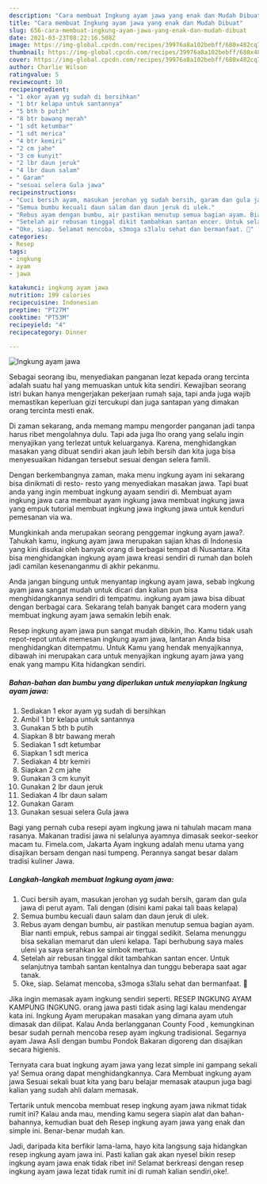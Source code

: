 ```yaml
---
description: "Cara membuat Ingkung ayam jawa yang enak dan Mudah Dibuat"
title: "Cara membuat Ingkung ayam jawa yang enak dan Mudah Dibuat"
slug: 656-cara-membuat-ingkung-ayam-jawa-yang-enak-dan-mudah-dibuat
date: 2021-03-23T08:22:16.508Z
image: https://img-global.cpcdn.com/recipes/39976a8a102bebff/680x482cq70/ingkung-ayam-jawa-foto-resep-utama.jpg
thumbnail: https://img-global.cpcdn.com/recipes/39976a8a102bebff/680x482cq70/ingkung-ayam-jawa-foto-resep-utama.jpg
cover: https://img-global.cpcdn.com/recipes/39976a8a102bebff/680x482cq70/ingkung-ayam-jawa-foto-resep-utama.jpg
author: Charlie Wilson
ratingvalue: 5
reviewcount: 10
recipeingredient:
- "1 ekor ayam yg sudah di bersihkan"
- "1 btr kelapa untuk santannya"
- "5 bth b putih"
- "8 btr bawang merah"
- "1 sdt ketumbar"
- "1 sdt merica"
- "4 btr kemiri"
- "2 cm jahe"
- "3 cm kunyit"
- "2 lbr daun jeruk"
- "4 lbr daun salam"
- " Garam"
- "sesuai selera Gula jawa"
recipeinstructions:
- "Cuci bersih ayam, masukan jerohan yg sudah bersih, garam dan gula jawa di perut ayam. Tali dengan (disini kami pakai tali baas kelapa)"
- "Semua bumbu kecuali daun salam dan daun jeruk di ulek."
- "Rebus ayam dengan bumbu, air pastikan menutup semua bagian ayam. Biar nanti empuk, rebus sampai air tinggal sedikit. Selama menunggu bisa sekalian memarut dan uleni kelapa. Tapi berhubung saya males uleni ya saya serahkan ke simbok mertua."
- "Setelah air rebusan tinggal dikit tambahkan santan encer. Untuk selanjutnya tambah santan kentalnya dan tunggu beberapa saat agar tanak."
- "Oke, siap. Selamat mencoba, s3moga s3lalu sehat dan bermanfaat. 💚"
categories:
- Resep
tags:
- ingkung
- ayam
- jawa

katakunci: ingkung ayam jawa 
nutrition: 199 calories
recipecuisine: Indonesian
preptime: "PT27M"
cooktime: "PT53M"
recipeyield: "4"
recipecategory: Dinner

---
```



![Ingkung ayam jawa](https://img-global.cpcdn.com/recipes/39976a8a102bebff/680x482cq70/ingkung-ayam-jawa-foto-resep-utama.jpg)

Sebagai seorang ibu, menyediakan panganan lezat kepada orang tercinta adalah suatu hal yang memuaskan untuk kita sendiri. Kewajiban seorang istri bukan hanya mengerjakan pekerjaan rumah saja, tapi anda juga wajib memastikan keperluan gizi tercukupi dan juga santapan yang dimakan orang tercinta mesti enak.

Di zaman  sekarang, anda memang mampu mengorder panganan jadi tanpa harus ribet mengolahnya dulu. Tapi ada juga lho orang yang selalu ingin menyajikan yang terlezat untuk keluarganya. Karena, menghidangkan masakan yang dibuat sendiri akan jauh lebih bersih dan kita juga bisa menyesuaikan hidangan tersebut sesuai dengan selera famili. 

Dengan berkembangnya zaman, maka menu ingkung ayam ini sekarang bisa dinikmati di resto- resto yang menyediakan masakan jawa. Tapi buat anda yang ingin membuat ingkung ayaam sendiri di. Membuat ayam ingkung jawa cara membuat ayam ingkung jawa membuat ingkung jawa yang empuk tutorial membuat ingkung jawa ingkung jawa untuk kenduri pemesanan via wa.

Mungkinkah anda merupakan seorang penggemar ingkung ayam jawa?. Tahukah kamu, ingkung ayam jawa merupakan sajian khas di Indonesia yang kini disukai oleh banyak orang di berbagai tempat di Nusantara. Kita bisa menghidangkan ingkung ayam jawa kreasi sendiri di rumah dan boleh jadi camilan kesenanganmu di akhir pekanmu.

Anda jangan bingung untuk menyantap ingkung ayam jawa, sebab ingkung ayam jawa sangat mudah untuk dicari dan kalian pun bisa menghidangkannya sendiri di tempatmu. ingkung ayam jawa bisa dibuat dengan berbagai cara. Sekarang telah banyak banget cara modern yang membuat ingkung ayam jawa semakin lebih enak.

Resep ingkung ayam jawa pun sangat mudah dibikin, lho. Kamu tidak usah repot-repot untuk memesan ingkung ayam jawa, lantaran Anda bisa menghidangkan ditempatmu. Untuk Kamu yang hendak menyajikannya, dibawah ini merupakan cara untuk menyajikan ingkung ayam jawa yang enak yang mampu Kita hidangkan sendiri.

<!--inarticleads1-->

##### Bahan-bahan dan bumbu yang diperlukan untuk menyiapkan Ingkung ayam jawa:

1. Sediakan 1 ekor ayam yg sudah di bersihkan
1. Ambil 1 btr kelapa untuk santannya
1. Gunakan 5 bth b putih
1. Siapkan 8 btr bawang merah
1. Sediakan 1 sdt ketumbar
1. Siapkan 1 sdt merica
1. Sediakan 4 btr kemiri
1. Siapkan 2 cm jahe
1. Gunakan 3 cm kunyit
1. Gunakan 2 lbr daun jeruk
1. Sediakan 4 lbr daun salam
1. Gunakan  Garam
1. Gunakan sesuai selera Gula jawa


Bagi yang pernah cuba resepi ayam ingkung jawa ni tahulah macam mana rasanya. Makanan tradisi jawa ni selalunya ayamnya dimasak seekor-seekor macam tu. Fimela.com, Jakarta Ayam ingkung adalah menu utama yang disajikan bersam dengan nasi tumpeng. Perannya sangat besar dalam tradisi kuliner Jawa. 

<!--inarticleads2-->

##### Langkah-langkah membuat Ingkung ayam jawa:

1. Cuci bersih ayam, masukan jerohan yg sudah bersih, garam dan gula jawa di perut ayam. Tali dengan (disini kami pakai tali baas kelapa)
1. Semua bumbu kecuali daun salam dan daun jeruk di ulek.
1. Rebus ayam dengan bumbu, air pastikan menutup semua bagian ayam. Biar nanti empuk, rebus sampai air tinggal sedikit. Selama menunggu bisa sekalian memarut dan uleni kelapa. Tapi berhubung saya males uleni ya saya serahkan ke simbok mertua.
1. Setelah air rebusan tinggal dikit tambahkan santan encer. Untuk selanjutnya tambah santan kentalnya dan tunggu beberapa saat agar tanak.
1. Oke, siap. Selamat mencoba, s3moga s3lalu sehat dan bermanfaat. 💚


Jika ingin memasak ayam ingkung sendiri seperti. RESEP INGKUNG AYAM KAMPUNG INGKUNG. orang jawa pasti tidak asing lagi kalau mendengar kata ini. Ingkung Ayam merupakan masakan yang dimana ayam utuh dimasak dan dilipat. Kalau Anda berlangganan County Food , kemungkinan besar sudah pernah mencoba resep ayam ingkung tradisional. Segarnya ayam Jawa Asli dengan bumbu Pondok Bakaran digoreng dan disajikan secara higienis. 

Ternyata cara buat ingkung ayam jawa yang lezat simple ini gampang sekali ya! Semua orang dapat menghidangkannya. Cara Membuat ingkung ayam jawa Sesuai sekali buat kita yang baru belajar memasak ataupun juga bagi kalian yang sudah ahli dalam memasak.

Tertarik untuk mencoba membuat resep ingkung ayam jawa nikmat tidak rumit ini? Kalau anda mau, mending kamu segera siapin alat dan bahan-bahannya, kemudian buat deh Resep ingkung ayam jawa yang enak dan simple ini. Benar-benar mudah kan. 

Jadi, daripada kita berfikir lama-lama, hayo kita langsung saja hidangkan resep ingkung ayam jawa ini. Pasti kalian gak akan nyesel bikin resep ingkung ayam jawa enak tidak ribet ini! Selamat berkreasi dengan resep ingkung ayam jawa lezat tidak rumit ini di rumah kalian sendiri,oke!.

